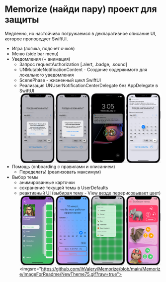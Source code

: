 # Memorize (найди пару) проект для защиты
Медленно, но настойчиво погружаемся в декларативное описание UI, которое проповедует SwiftUI.

- Игра (логика, подсчет очков)
- Меню (side bar menu)
- Уведомления (+ анимация)
    - Запрос requestAuthorization [.alert, .badge, .sound]
    - UNMutableNotificationContent - Создание содержимого для локального уведомления
    - ScenePhase - жизненный цикл SwiftUI
    - Реализация UNUserNotificationCenterDelegate без AppDelegate в SwiftUI
    <img src="https://github.com/ihValery/Notification/blob/main/Notification.png?raw=true"></a>
- Помощь (onboarding с правилами и описанием)
    - Переделать! (реализовать максимум)
- Выбор темы
    - анимированные карточки
    - сохранение текущей темы в UserDefaults
    - реактивный UI (выбирая тему - View везде перерисовывает цвет)
    <img src="https://github.com/ihValery/Memorize/blob/main/Memorize/ImageForReadme/previewApp.png?raw=true"></a> <imgsrc="https://github.com/ihValery/Memorize/blob/main/Memorize/ImageForReadme/NewTheme75.gif?raw=true"></a>
